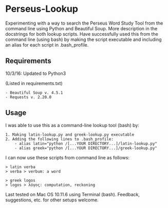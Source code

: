 # Perseus-Lookup
Experimenting with a way to search the Perseus Word Study Tool from the command line using Python and Beautiful Soup. More description in the docstrings for both lookup scripts. Have successfully used this from the command line (using bash) by making the script executable and including an alias for each script in .bash_profile.

## Requirements
10/3/16: Updated to Python3

(Listed in requirements.txt)

    - Beautiful Soup v. 4.5.1
    - Requests v. 2.20.0

## Usage
I was able to use this as a command-line lookup tool (bash) by:

    1. Making latin-lookup.py and greek-lookup.py executable
    2. Adding the following lines to .bash_profile:
        - alias latin="python /[...YOUR DIRECTORY...]/latin-lookup.py"
        - alias greek="python /[...YOUR DIRECTORY...]/greek-lookup.py"

I can now use these scripts from command line as follows:

```
> latin verba
> verba > verbum: a word
```
```
> greek logos
> logos > λόγος: computation, reckoning
```

Last tested on Mac OS 10.11.6 using Terminal (bash). Feedback, suggestions, etc. for other setups welcome.
